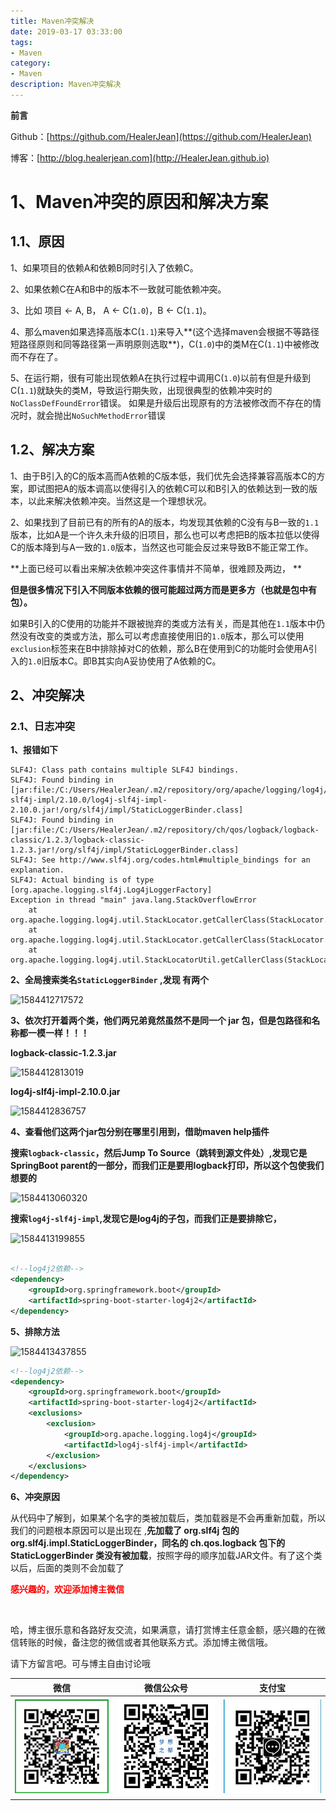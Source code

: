 ```yaml
---
title: Maven冲突解决
date: 2019-03-17 03:33:00
tags: 
- Maven
category: 
- Maven
description: Maven冲突解决
---
```




<!--
https://raw.githubusercontent.com/HealerJean/HealerJean.github.io/master/blogImages/ 
　　首行缩进
-->






**前言**     

 Github：[https://github.com/HealerJean](https://github.com/HealerJean)         

 博客：[http://blog.healerjean.com](http://HealerJean.github.io)    





# 1、Maven冲突的原因和解决方案    

## 1.1、原因  

1、如果项目的依赖A和依赖B同时引入了依赖C。    

2、如果依赖C在A和B中的版本不一致就可能依赖冲突。    

3、比如 项目 <- A, B， A <- C(`1.0`)，B <- C(`1.1`)。    

4、那么maven如果选择高版本C(`1.1`)来导入**(这个选择maven会根据不等路径短路径原则和同等路径第一声明原则选取**)，C(`1.0`)中的类M在C(`1.1`)中被修改而不存在了。     

5、在运行期，很有可能出现依赖A在执行过程中调用C(`1.0`)以前有但是升级到C(`1.1`)就缺失的类M，导致运行期失败，出现很典型的依赖冲突时的`NoClassDefFoundError`错误。    如果是升级后出现原有的方法被修改而不存在的情况时，就会抛出`NoSuchMethodError`错误

## 1.2、解决方案  



1、由于B引入的C的版本高而A依赖的C版本低，我们优先会选择兼容高版本C的方案，即试图把A的版本调高以使得引入的依赖C可以和B引入的依赖达到一致的版本，以此来解决依赖冲突。当然这是一个理想状况。    

2、如果找到了目前已有的所有的A的版本，均发现其依赖的C没有与B一致的`1.1`版本，比如A是一个许久未升级的旧项目，那么也可以考虑把B的版本拉低以使得C的版本降到与A一致的`1.0`版本，当然这也可能会反过来导致B不能正常工作。       



**上面已经可以看出来解决依赖冲突这件事情并不简单，很难顾及两边，     **



**但是很多情况下引入不同版本依赖的很可能超过两方而是更多方（也就是包中有包）。**        

如果B引入的C使用的功能并不跟被抛弃的类或方法有关，而是其他在`1.1`版本中仍然没有改变的类或方法，那么可以考虑直接使用旧的`1.0`版本，那么可以使用`exclusion`标签来在B中排除掉对C的依赖，那么B在使用到C的功能时会使用A引入的`1.0`旧版本C。即B其实向A妥协使用了A依赖的C。







## 2、冲突解决 

### 2.1、日志冲突

**1、报错如下**

```
SLF4J: Class path contains multiple SLF4J bindings.
SLF4J: Found binding in [jar:file:/C:/Users/HealerJean/.m2/repository/org/apache/logging/log4j/log4j-slf4j-impl/2.10.0/log4j-slf4j-impl-2.10.0.jar!/org/slf4j/impl/StaticLoggerBinder.class]
SLF4J: Found binding in [jar:file:/C:/Users/HealerJean/.m2/repository/ch/qos/logback/logback-classic/1.2.3/logback-classic-1.2.3.jar!/org/slf4j/impl/StaticLoggerBinder.class]
SLF4J: See http://www.slf4j.org/codes.html#multiple_bindings for an explanation.
SLF4J: Actual binding is of type [org.apache.logging.slf4j.Log4jLoggerFactory]
Exception in thread "main" java.lang.StackOverflowError
	at org.apache.logging.log4j.util.StackLocator.getCallerClass(StackLocator.java:112)
	at org.apache.logging.log4j.util.StackLocator.getCallerClass(StackLocator.java:125)
	at org.apache.logging.log4j.util.StackLocatorUtil.getCallerClass(StackLocatorUtil.java:55)
```



**2、全局搜索类名`StaticLoggerBinder`  ,发现 有两个**

![1584412717572](D:\study\HealerJean.github.io\blogImages\1584412717572.png)



**3、依次打开着两个类，他们两兄弟竟然虽然不是同一个 jar 包，但是包路径和名称都一模一样！！！**     



**logback-classic-1.2.3.jar**

![1584412813019](D:\study\HealerJean.github.io\blogImages\1584412813019.png)





**log4j-slf4j-impl-2.10.0.jar**

![1584412836757](D:\study\HealerJean.github.io\blogImages\1584412836757.png)



**4、查看他们这两个jar包分别在哪里引用到，借助maven help插件**    



**搜索`logback-classic`，然后Jump To Source（跳转到源文件处）,发现它是SpringBoot parent的一部分，而我们正是要用logback打印，所以这个包使我们想要的**    

![1584413060320](D:\study\HealerJean.github.io\blogImages\1584413060320.png)







**搜索`log4j-slf4j-impl`,发现它是log4j的子包，而我们正是要排除它，**

![1584413199855](D:\study\HealerJean.github.io\blogImages\1584413199855.png)



```xml

<!--log4j2依赖-->
<dependency>
    <groupId>org.springframework.boot</groupId>
    <artifactId>spring-boot-starter-log4j2</artifactId>
</dependency>
```





**5、排除方法**



![1584413437855](D:\study\HealerJean.github.io\blogImages\1584413437855.png)

```xml
<!--log4j2依赖-->
<dependency>
    <groupId>org.springframework.boot</groupId>
    <artifactId>spring-boot-starter-log4j2</artifactId>
    <exclusions>
        <exclusion>
            <groupId>org.apache.logging.log4j</groupId>
            <artifactId>log4j-slf4j-impl</artifactId>
        </exclusion>
    </exclusions>
</dependency>
```



**6、冲突原因**        

从代码中了解到，如果某个名字的类被加载后，类加载器是不会再重新加载，所以我们的问题根本原因可以是出现在    ,**先加载了 org.slf4j 包的 org.slf4j.impl.StaticLoggerBinder，同名的 ch.qos.logback 包下的 StaticLoggerBinder 类没有被加载**，按照字母的顺序加载JAR文件。有了这个类以后，后面的类则不会加载了










  **<font  color="red">感兴趣的，欢迎添加博主微信 </font>**       

​    

哈，博主很乐意和各路好友交流，如果满意，请打赏博主任意金额，感兴趣的在微信转账的时候，备注您的微信或者其他联系方式。添加博主微信哦。    

请下方留言吧。可与博主自由讨论哦   



|微信 | 微信公众号|支付宝|
|:-------:|:-------:|:------:|
| ![微信](https://raw.githubusercontent.com/HealerJean/HealerJean.github.io/master/assets/img/tctip/weixin.jpg)|![微信公众号](https://raw.githubusercontent.com/HealerJean/HealerJean.github.io/master/assets/img/my/qrcode_for_gh_a23c07a2da9e_258.jpg)|![支付宝](https://raw.githubusercontent.com/HealerJean/HealerJean.github.io/master/assets/img/tctip/alpay.jpg) |



<link rel="stylesheet" href="https://unpkg.com/gitalk/dist/gitalk.css">

<script src="https://unpkg.com/gitalk@latest/dist/gitalk.min.js"></script> 
<div id="gitalk-container"></div>    
 <script type="text/javascript">
    var gitalk = new Gitalk({
		clientID: `1d164cd85549874d0e3a`,
		clientSecret: `527c3d223d1e6608953e835b547061037d140355`,
		repo: `HealerJean.github.io`,
		owner: 'HealerJean',
		admin: ['HealerJean'],
		id: 'yOH8dfEVblsJmL9r',
    });
    gitalk.render('gitalk-container');
</script> 

